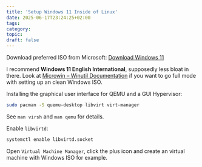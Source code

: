 ```yaml
---
title: 'Setup Windows 11 Inside of Linux'
date: 2025-06-17T23:24:25+02:00
tags:
category:
topic:
draft: false
---
```


<!--more-->


Download preferred ISO from Microsoft: [Download Windows 11](https://www.microsoft.com/en-us/software-download/windows11)

I recommend **Windows 11 English International**, supposedly less bloat in there. Look at [Microwin – Winutil Documentation](https://winutil.christitus.com/userguide/microwin/) if you want to go full mode with setting up an clean Windows ISO.

Installing the graphical user interface for QEMU and a GUI Hypervisor:

```bash
sudo pacman -S quemu-desktop libvirt virt-manager
```

See `man virsh` and `man qemu` for details.


Enable `libvirtd`:

```bash
systemctl enable libvirtd.socket
```

Open `Virtual Machine Manager`, click the plus icon and create an virtual machine with Windows ISO for example.
